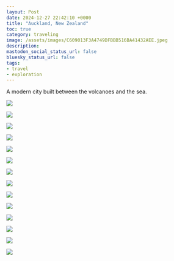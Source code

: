 ```yaml
---
layout: Post
date: 2024-12-27 22:42:10 +0000
title: "Auckland, New Zealand"
toc: true
category: traveling
image: /assets/images/C609013F3A4749DFBBB516BA41432AEE.jpeg
description: 
mastodon_social_status_url: false
bluesky_status_url: false
tags: 
- travel
- exploration
---
```


A modern city built between the volcanoes and the sea.

![](/assets/images/1E19CE55D2964AC3B0BD600E49D38EFB.jpeg)

![](/assets/images/A7861999CB72442A8FB6D58741263C4C.jpeg)

![](/assets/images/B0357FDFF86A4A89808BAC7A1619BE5D.jpeg)

![](/assets/images/9D34E97E56154C8E9AC53D885CE5E6EE.jpeg)

![](/assets/images/0813B84D3C6544A0A73030FD76840A2C.jpeg)

![](/assets/images/68FD279C77B44EDC930180808A27C263.jpeg)

![](/assets/images/C609013F3A4749DFBBB516BA41432AEE.jpeg)

![](/assets/images/CF9BB399429840B58920551582D9B152.jpeg)

![](/assets/images/75F310357AE54CBAB69B7E1F741862C4.jpeg)

![](/assets/images/0C82DC8BB25F4CADA09C2251A42E23F4.jpeg)

![](/assets/images/9FF2A2B67A7940BEBD193885A0BBCB7A.jpeg)

![](/assets/images/9A5DF3D7488D44A992B02857267B238A.jpeg)

![](/assets/images/CB5CE0D3DA794F88AFD03DF915D5ACCC.jpeg)

![](/assets/images/22FFE24D65BD436598AD90C0608B4258.jpeg)
